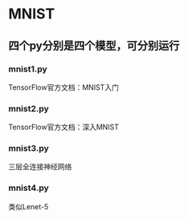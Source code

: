 # MNIST
四个py分别是四个模型，可分别运行
---
### mnist1.py
TensorFlow官方文档：MNIST入门

### mnist2.py
TensorFlow官方文档：深入MNIST

### mnist3.py
三层全连接神经网络

### mnist4.py
类似Lenet-5
